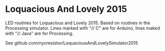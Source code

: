 # Loquacious And Lovely 2015

LED routines for Loquacious and Lovely 2015.  Based on routines 
in the Processing simulator.  Lines marked with "// C" are for
Arduino, lines maked with "// Java" are for Processing.

See github.com/nycresistor/LoquaciousAndLovelySimulator2015

